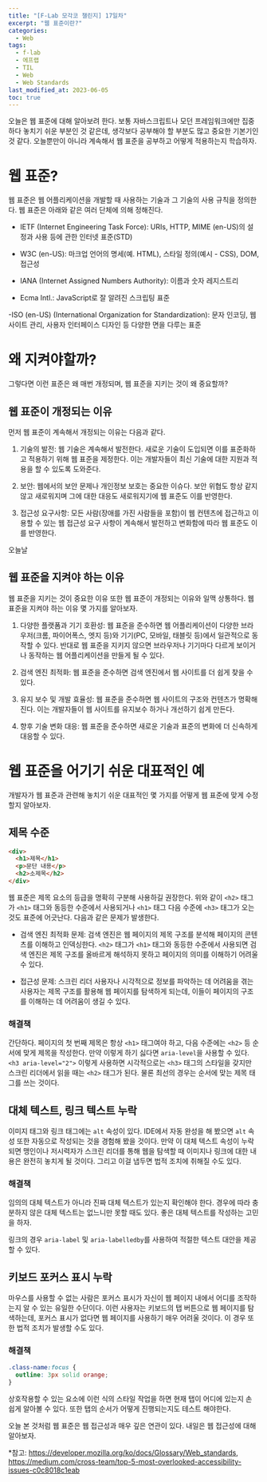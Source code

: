 ```yaml
---
title: "[F-Lab 모각코 챌린지] 17일차"
excerpt: "웹 표준이란?"
categories:
  - Web
tags:
  - f-lab
  - 에프랩
  - TIL
  - Web
  - Web Standards
last_modified_at: 2023-06-05
toc: true
---
```


오늘은 웹 표준에 대해 알아보려 한다. 보통 자바스크립트나 모던 프레임워크에만 집중하다 놓치기 쉬운 부분인 것 같은데, 생각보다 공부해야 할 부분도 많고 중요한 기본기인것 같다. 오늘뿐만이 아니라 계속해서 웹 표준을 공부하고 어떻게 적용하는지 학습하자.

# 웹 표준?

웹 표준은 웹 어플리케이션을 개발할 때 사용하는 기술과 그 기술의 사용 규칙을 정의한다. 웹 표준은 아래와 같은 여러 단체에 의해 정해진다.

- IETF (Internet Engineering Task Force): URIs, HTTP, MIME (en-US)의 설정과 사용 등에 관한 인터넷 표준(STD)

- W3C (en-US): 마크업 언어의 명세(예. HTML), 스타일 정의(예시 - CSS), DOM, 접근성

- IANA (Internet Assigned Numbers Authority): 이름과 숫자 레지스트리

- Ecma Intl.: JavaScript로 잘 알려진 스크립팅 표준

-ISO (en-US) (International Organization for Standardization): 문자 인코딩, 웹사이트 관리, 사용자 인터페이스 디자인 등 다양한 면을 다루는 표준

# 왜 지켜야할까?

그렇다면 이런 표준은 왜 매번 개정되며, 웹 표준을 지키는 것이 왜 중요할까?

## 웹 표준이 개정되는 이유

먼저 웹 표준이 계속해서 개정되는 이유는 다음과 같다.

1. 기술의 발전: 웹 기술은 계속해서 발전한다. 새로운 기술이 도입되면 이를 표준화하고 적용하기 위해 웹 표준을 제정한다. 이는 개발자들이 최신 기술에 대한 지원과 적용을 할 수 있도록 도와준다.

2. 보안: 웹에서의 보안 문제나 개인정보 보호는 중요한 이슈다. 보안 위협도 항상 같지 않고 새로워지며 그에 대한 대응도 새로워지기에 웹 표준도 이를 반영한다.

3. 접근성 요구사항: 모든 사람(장애를 가진 사람들을 포함)이 웹 컨텐츠에 접근하고 이용할 수 있는 웹 접근성 요구 사항이 계속해서 발전하고 변화함에 따라 웹 표준도 이를 반영한다.

오늘날

## 웹 표준을 지켜야 하는 이유

웹 표준을 지키는 것이 중요한 이유 또한 웹 표준이 개정되는 이유와 일맥 상통하다. 웹 표준을 지켜야 하는 이유 몇 가지를 알아보자.

1. 다양한 플랫폼과 기기 호환성: 웹 표준을 준수하면 웹 어플리케이션이 다양한 브라우저(크롬, 파이어폭스, 엣지 등)와 기기(PC, 모바일, 태블릿 등)에서 일관적으로 동작할 수 있다. 반대로 웹 표준을 지키지 않으면 브라우저나 기기마다 다르게 보이거나 동작하는 웹 어플리케이션을 만들게 될 수 있다.

2. 검색 엔진 최적화: 웹 표준을 준수하면 검색 엔진에서 웹 사이트를 더 쉽게 찾을 수 있다.

3. 유지 보수 및 개발 효율성: 웹 표준을 준수하면 웹 사이트의 구조와 컨텐츠가 명확해진다. 이는 개발자들이 웹 사이트를 유지보수 하거나 개선하기 쉽게 만든다.

4. 향후 기술 변화 대응: 웹 표준을 준수하면 새로운 기술과 표준의 변화에 더 신속하게 대응할 수 있다.

# 웹 표준을 어기기 쉬운 대표적인 예

개발자가 웹 표준과 관련해 놓치기 쉬운 대표적인 몇 가지를 어떻게 웹 표준에 맞게 수정할지 알아보자.

## 제목 수준

```html
<div>
  <h1>제목</h1>
  <p>문단 내용</p>
  <h2>소제목</h2>
</div>
```

웹 표준은 제목 요소의 등급을 명확히 구분해 사용하길 권장한다. 위와 같이 `<h2>` 태그가 `<h1>` 태그와 동등한 수준에서 사용되거나 `<h1>` 태그 다음 수준에 `<h3>` 태그가 오는 것도 표준에 어긋난다. 다음과 같은 문제가 발생한다.

- 검색 엔진 최적화 문제: 검색 엔진은 웹 페이지의 제목 구조를 분석해 페이지의 콘텐츠를 이해하고 인덱싱한다. `<h2>` 태그가 `<h1>` 태그와 동등한 수준에서 사용되면 검색 엔진은 제목 구조를 올바르게 해석하지 못하고 페이지의 의미를 이해하기 어려울 수 있다.

- 접근성 문제: 스크린 리더 사용자나 시각적으로 정보를 파악하는 데 어려움을 겪는 사용자는 제목 구조를 활용해 웹 페이지를 탐색하게 되는데, 이들이 페이지의 구조를 이해하는 데 어려움이 생길 수 있다.

### 해결책

간단하다. 페이지의 첫 번째 제목은 항상 `<h1>` 태그여야 하고, 다음 수준에는 `<h2>` 등 순서에 맞게 제목을 작성한다. 만약 이렇게 하기 싫다면 `aria-level`을 사용할 수 있다. `<h3 aria-level="2">` 이렇게 사용하면 시각적으로는 `<h3>` 태그의 스타일을 갖지만 스크린 리더에서 읽을 때는 `<h2>` 태그가 된다. 물론 최선의 경우는 순서에 맞는 제목 태그를 쓰는 것이다.

## 대체 텍스트, 링크 텍스트 누락

이미지 태그와 링크 태그에는 `alt` 속성이 있다. IDE에서 자동 완성을 해 봤으면 `alt` 속성 또한 자동으로 작성되는 것을 경험해 봤을 것이다. 만약 이 대체 텍스트 속성이 누락되면 맹인이나 저시력자가 스크린 리더를 통해 웹을 탐색할 때 이미지나 링크에 대한 내용은 완전히 놓치게 될 것이다. 그리고 이걸 냅두면 법적 조치에 취해질 수도 있다.

### 해결책

임의의 대체 텍스트가 아니라 진짜 대체 텍스트가 있는지 확인해야 한다. 경우에 따라 충분하지 않은 대체 텍스트는 없느니만 못할 때도 있다. 좋은 대체 텍스트를 작성하는 고민을 하자.

링크의 경우 `aria-label` 및 `aria-labelledby`를 사용하여 적절한 텍스트 대안을 제공할 수 있다.

## 키보드 포커스 표시 누락

마우스를 사용할 수 없는 사람은 포커스 표시가 자신이 웹 페이지 내에서 어디를 조작하는지 알 수 있는 유일한 수단이다. 이런 사용자는 키보드의 탭 버튼으로 웹 페이지를 탐색하는데, 포커스 표시가 없다면 웹 페이지를 사용하기 매우 어려울 것이다. 이 경우 또한 법적 조치가 발생할 수도 있다.

### 해결책

```css
.class-name:focus {
  outline: 3px solid orange;
}
```

상호작용할 수 있는 요소에 이런 식의 스타일 작업을 하면 현재 탭이 어디에 있는지 손 쉽게 알아볼 수 있다. 또한 탭의 순서가 어떻게 진행되는지도 테스트 해야한다.

오늘 본 것처럼 웹 표준은 웹 접근성과 매우 깊은 연관이 있다. 내일은 웹 접근성에 대해 알아보자.

\*참고: <https://developer.mozilla.org/ko/docs/Glossary/Web_standards>,
<https://medium.com/cross-team/top-5-most-overlooked-accessibility-issues-c0c8018c1eab>

